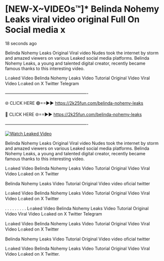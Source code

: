 # [NEW-X~VIDEOs™]* Belinda Nohemy Leaks viral video original Full On Social media x

18 seconds ago

Belinda Nohemy Leaks Original Viral video Nudes took the internet by storm and amazed viewers on various Leaked social media platforms. Belinda Nohemy Leaks, a young and talented digital creator, recently became famous thanks to this interesting video.

L𝚎aked Video Belinda Nohemy Leaks Video Tutorial Original Video Viral Video L𝚎aked on X Twitter Telegram

———————————————————-

🌐 CLICK HERE 🟢==►► https://2k25fun.com/belinda-nohemy-leaks

🔴 CLICK HERE 🌐==►► https://2k25fun.com/belinda-nohemy-leaks

———————————————————-

[![Watch Leaked Video](https://miro.medium.com/v2/resize:fit:828/format:webp/1*cilzJN44JGOrTw9NJCrNHA.gif "Watch Leaked Video")](https://2k25fun.com/belinda-nohemy-leaks)

Belinda Nohemy Leaks Original Viral video Nudes took the internet by storm and amazed viewers on various Leaked social media platforms. Belinda Nohemy Leaks, a young and talented digital creator, recently became famous thanks to this interesting video.

L𝚎aked Video Belinda Nohemy Leaks Video Tutorial Original Video Viral Video L𝚎aked on X Twitter

Belinda Nohemy Leaks Video Tutorial Original Video video oficial twitter

L𝚎aked Video Belinda Nohemy Leaks Video Tutorial Original Video Viral Video L𝚎aked on X Twitter

. . . . . . . . . L𝚎aked Video Belinda Nohemy Leaks Video Tutorial Original Video Viral Video L𝚎aked on X Twitter Telegram

L𝚎aked Video Belinda Nohemy Leaks Video Tutorial Original Video Viral Video L𝚎aked on X Twitter

Belinda Nohemy Leaks Video Tutorial Original Video video oficial twitter

L𝚎aked Video Belinda Nohemy Leaks Video Tutorial Original Video Viral Video L𝚎aked on X Twitter.